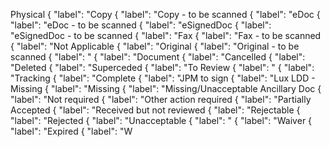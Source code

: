 Physical
{ "label": "Copy
{ "label": "Copy - to be scanned
{ "label": "eDoc
{ "label": "eDoc - to be scanned
{ "label": "eSignedDoc
{ "label": "eSignedDoc - to be scanned
{ "label": "Fax
{ "label": "Fax - to be scanned
{ "label": "Not Applicable
{ "label": "Original
{ "label": "Original - to be scanned
{ "label": "
{ "label": "Document
{ "label": "Cancelled
{ "label": "Deleted
{ "label": "Superceded
{ "label": "To Review
{ "label": "
{ "label": "Tracking
{ "label": "Complete
{ "label": "JPM to sign
{ "label": "Lux LDD - Missing
{ "label": "Missing
{ "label": "Missing/Unacceptable Ancillary Doc
{ "label": "Not required
{ "label": "Other action required
{ "label": "Partially Accepted
{ "label": "Received but not reviewed
{ "label": "Rejectable
{ "label": "Rejected
{ "label": "Unacceptable
{ "label": "
{ "label": "Waiver
{ "label": "Expired
{ "label": "W



